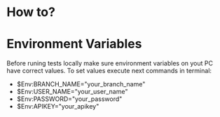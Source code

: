 # How to?

# Environment Variables

Before runing tests locally make sure environment variables on yout PC have correct values.
To set values execute next commands in terminal:

- $Env:BRANCH_NAME="your_branch_name"
- $Env:USER_NAME="your_user_name"
- $Env:PASSWORD="your_password"
- $Env:APIKEY="your_apikey"
